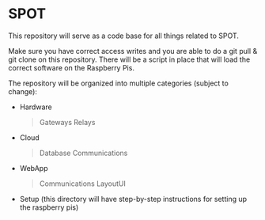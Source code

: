 # SPOT

This repository will serve as a code base for all things related to SPOT.

Make sure you have correct access writes and you are able to do a git pull & git clone on this repository.
There will be a script in place that will load the correct software on the Raspberry Pis. 

The repository will be organized into multiple categories (subject to change):
- Hardware
  > Gateways
  > Relays
- Cloud
  > Database
  > Communications
- WebApp
  > Communications
  > LayoutUI
- Setup (this directory will have step-by-step instructions for setting up the raspberry pis)
